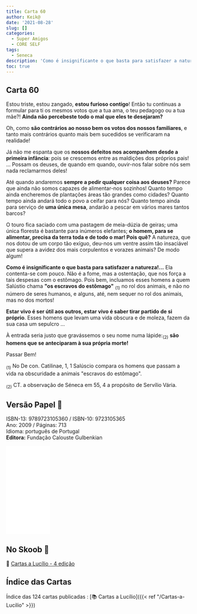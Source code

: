 ```yaml
---
title: Carta 60
author: Keik@
date: '2021-08-28'
slug: []
categories:
  - Super Amigos
  - CORE SELF
tags:
  - Seneca
description: 'Como é insignificante o que basta para satisfazer a natureza!'
toc: true
---
```


## Carta 60


Estou triste, estou zangado, **estou furioso contigo**! 
Então tu continuas a formular para ti os mesmos votos que a tua ama, o teu pedagogo ou a tua mãe?! **Ainda não percebeste todo o mal que eles te desejaram?** 

Oh, como **são contrários ao nosso bem os votos dos nossos familiares**, e tanto mais contrários quanto mais bem sucedidos se verificaram na realidade! 

Já não me espanta que os **nossos defeitos nos acompanhem desde a primeira infância**: pois se crescemos entre as maldições dos próprios pais! ... Possam os deuses, de quando em quando, ouvir-nos falar sobre nós sem nada reclamarmos deles! 

Até quando andaremos **sempre a pedir qualquer coisa aos deuses?** Parece que ainda não somos capazes de alimentar-nos sozinhos! Quanto tempo ainda encheremos de plantações áreas tão grandes como cidades? Quanto tempo ainda andará todo o povo a ceifar para nós? Quanto tempo ainda para serviço de **uma única mesa**, andarão a pescar em vários mares tantos barcos? 

O touro fica saciado com uma pastagem de meia-dúzia de geiras; uma única floresta é bastante para inúmeros elefantes; **o homem, para se alimentar, precisa da terra toda e de todo o mar! Pois quê?** A natureza, que nos dotou de um corpo tão exíguo, deu-nos um ventre assim tão insaciável que supera a avidez dos mais corpulentos e vorazes animais? De modo algum! 

**Como é insignificante o que basta para satisfazer a natureza!...** Ela contenta-se com pouco. Não é a fome, mas a ostentação, que nos força a tais despesas com o estômago. Pois bem,  incluamos esses homens a quem Salústio chama **"os escravos do estômago"** <sub>(1)</sub> no rol dos animais, e não no número de seres humanos, e alguns, até, nem sequer no rol dos animais, mas no dos mortos! 

**Estar vivo é ser útil aos outros, estar vivo é saber tirar partido de si próprio**. Esses homens que levam uma vida obscura e de moleza, fazem da sua casa um sepulcro ... 

À entrada seria justo que gravássemos o seu nome numa lápide:<sub>(2)</sub> **são homens que se anteciparam à sua própria morte!**


Passar Bem!


<sub>(1)</sub>  No De con. Catilinae, 1, 1 Salúscio compara os homens que passam a vida na obscuridade a animais "escravos do estômago".

<sub>(2)</sub>  CT. a observação de Séneca em 55, 4 a propósito de Servílio Vária.

## Versão Papel :book:

ISBN-13: 9789723105360 / ISBN-10: 9723105365  
Ano: 2009 / Páginas: 713  
Idioma: português de Portugal   
**Editora:** Fundação Calouste Gulbenkian

<iframe style="width:120px;height:240px;" marginwidth="0" marginheight="0" scrolling="no" frameborder="0" src="//ws-na.amazon-adsystem.com/widgets/q?ServiceVersion=20070822&OneJS=1&Operation=GetAdHtml&MarketPlace=BR&source=ac&ref=tf_til&ad_type=product_link&tracking_id=mundodekeika-20&marketplace=amazon&amp;region=BR&placement=9723105365&asins=9723105365&linkId=fb8dc16224bc0c2b7943ec769c5b5905&show_border=true&link_opens_in_new_window=true&price_color=333333&title_color=0066c0&bg_color=ffffff">
    </iframe>


## No Skoob :eagle:

:book: [Cartas a Lucílio - 4 edição](https://www.skoob.com.br/cartas-a-lucilio-37684ed41245.html)


## Índice das Cartas

Índice das 124 cartas publicadas : [📚 Cartas a Lucílio]({{< ref "/Cartas-a-Lucilio" >}})